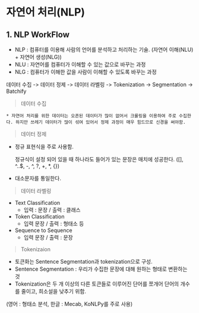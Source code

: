 # 자연어 처리(NLP) 

## 1. NLP WorkFlow
* NLP : 컴퓨터를 이용해 사람의 언어를 분석하고 처리하는 기술.
(자연어 이해(NLU) + 자연어 생성(NLG))
* NLU : 자연어를 컴퓨터가 이해할 수 있는 값으로 바꾸는 과정
* NLG : 컴퓨터가 이해한 값을 사람이 이해할 수 있도록 바꾸는 과정

데이터 수집 -> 데이터 정제 -> 데이터 라벨링 -> Tokenization -> Segmentation -> Batchify

> 데이터 수집
    
    * 자연어 처리를 위한 데이터는 오픈된 데이터가 많이 없어서 크롤링을 이용하여 주로 수집한다. 하지만 쓰레기 데이터가 많이 섞여 있어서 정제 과정이 매우 힘드므로 신경을 써야함.

> 데이터 정제
* 정규 표현식을 주로 사용함.
    
    정규식이 설정 되어 있을 때 하나라도 들어가 있는 문장은 매치에 성공한다.
    ([], ^..$, -, ^, ?, +, *, {})
* 대소문자를 통일한다.

> 데이터 라벨링
* Text Classification
    * 입력 : 문장 / 출력 : 클래스
* Token Classification
    * 입력 문장 / 출력 : 형태소 등
* Sequence to Sequence
    * 입력 문장 / 출력 : 문장

> Tokenizaion
* 토큰화는 Sentence Segmentation과 tokenization으로 구성.
* Sentence Segmentation : 우리가 수집한 문장에 대해 원하는 형태로 변환하는 것
* Tokenization은 두 개 이상의 다른 토큰들로 이루어진 단어를 쪼개어 단어의 개수를 줄이고, 희소설을 낮추기 위함.

(영어 : 형태소 분석, 한글 : Mecab, KoNLPy를 주로 사용)